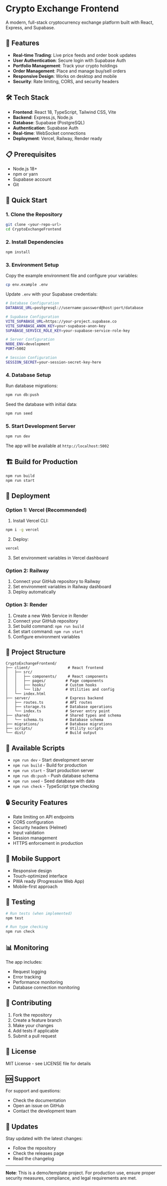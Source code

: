 # Crypto Exchange Frontend

A modern, full-stack cryptocurrency exchange platform built with React, Express, and Supabase.

## 🚀 Features

- **Real-time Trading**: Live price feeds and order book updates
- **User Authentication**: Secure login with Supabase Auth
- **Portfolio Management**: Track your crypto holdings
- **Order Management**: Place and manage buy/sell orders
- **Responsive Design**: Works on desktop and mobile
- **Security**: Rate limiting, CORS, and security headers

## 🛠️ Tech Stack

- **Frontend**: React 18, TypeScript, Tailwind CSS, Vite
- **Backend**: Express.js, Node.js
- **Database**: Supabase (PostgreSQL)
- **Authentication**: Supabase Auth
- **Real-time**: WebSocket connections
- **Deployment**: Vercel, Railway, Render ready

## 📋 Prerequisites

- Node.js 18+ 
- npm or yarn
- Supabase account
- Git

## 🚀 Quick Start

### 1. Clone the Repository

```bash
git clone <your-repo-url>
cd CryptoExchangeFrontend
```

### 2. Install Dependencies

```bash
npm install
```

### 3. Environment Setup

Copy the example environment file and configure your variables:

```bash
cp env.example .env
```

Update `.env` with your Supabase credentials:

```bash
# Database Configuration
DATABASE_URL=postgresql://username:password@host:port/database

# Supabase Configuration
VITE_SUPABASE_URL=https://your-project.supabase.co
VITE_SUPABASE_ANON_KEY=your-supabase-anon-key
SUPABASE_SERVICE_ROLE_KEY=your-supabase-service-role-key

# Server Configuration
NODE_ENV=development
PORT=5002

# Session Configuration
SESSION_SECRET=your-session-secret-key-here
```

### 4. Database Setup

Run database migrations:

```bash
npm run db:push
```

Seed the database with initial data:

```bash
npm run seed
```

### 5. Start Development Server

```bash
npm run dev
```

The app will be available at `http://localhost:5002`

## 🏗️ Build for Production

```bash
npm run build
npm run start
```

## 🚀 Deployment

### Option 1: Vercel (Recommended)

1. Install Vercel CLI:
```bash
npm i -g vercel
```

2. Deploy:
```bash
vercel
```

3. Set environment variables in Vercel dashboard

### Option 2: Railway

1. Connect your GitHub repository to Railway
2. Set environment variables in Railway dashboard
3. Deploy automatically

### Option 3: Render

1. Create a new Web Service in Render
2. Connect your GitHub repository
3. Set build command: `npm run build`
4. Set start command: `npm run start`
5. Configure environment variables

## 📁 Project Structure

```
CryptoExchangeFrontend/
├── client/                 # React frontend
│   ├── src/
│   │   ├── components/     # React components
│   │   ├── pages/         # Page components
│   │   ├── hooks/         # Custom hooks
│   │   └── lib/           # Utilities and config
│   └── index.html
├── server/                # Express backend
│   ├── routes.ts          # API routes
│   ├── storage.ts         # Database operations
│   └── index.ts           # Server entry point
├── shared/                # Shared types and schema
│   └── schema.ts          # Database schema
├── migrations/            # Database migrations
├── scripts/               # Utility scripts
└── dist/                  # Build output
```

## 🔧 Available Scripts

- `npm run dev` - Start development server
- `npm run build` - Build for production
- `npm run start` - Start production server
- `npm run db:push` - Push database schema
- `npm run seed` - Seed database with data
- `npm run check` - TypeScript type checking

## 🔒 Security Features

- Rate limiting on API endpoints
- CORS configuration
- Security headers (Helmet)
- Input validation
- Session management
- HTTPS enforcement in production

## 📱 Mobile Support

- Responsive design
- Touch-optimized interface
- PWA ready (Progressive Web App)
- Mobile-first approach

## 🧪 Testing

```bash
# Run tests (when implemented)
npm test

# Run type checking
npm run check
```

## 📊 Monitoring

The app includes:
- Request logging
- Error tracking
- Performance monitoring
- Database connection monitoring

## 🤝 Contributing

1. Fork the repository
2. Create a feature branch
3. Make your changes
4. Add tests if applicable
5. Submit a pull request

## 📄 License

MIT License - see LICENSE file for details

## 🆘 Support

For support and questions:
- Check the documentation
- Open an issue on GitHub
- Contact the development team

## 🔄 Updates

Stay updated with the latest changes:
- Follow the repository
- Check the releases page
- Read the changelog

---

**Note**: This is a demo/template project. For production use, ensure proper security measures, compliance, and legal requirements are met. 